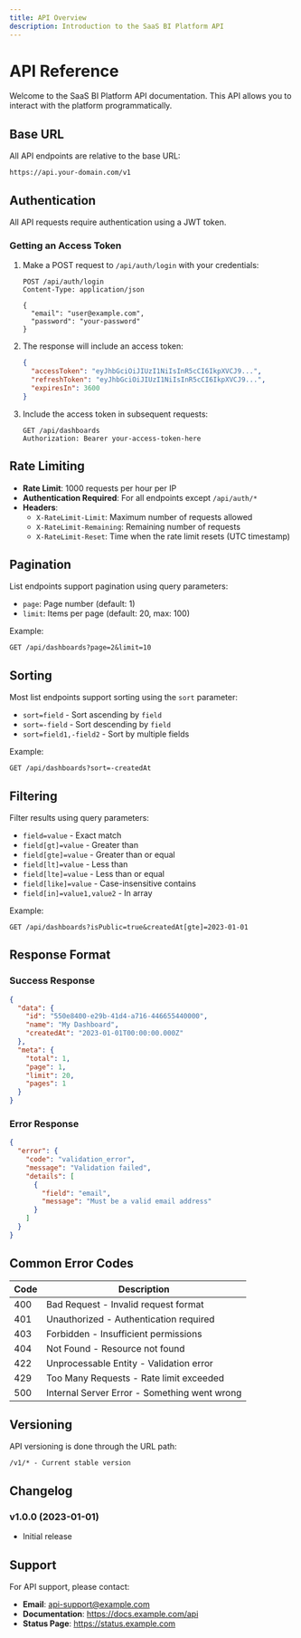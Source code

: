 ```yaml
---
title: API Overview
description: Introduction to the SaaS BI Platform API
---
```


# API Reference

Welcome to the SaaS BI Platform API documentation. This API allows you to interact with the platform programmatically.

## Base URL

All API endpoints are relative to the base URL:

```
https://api.your-domain.com/v1
```

## Authentication

All API requests require authentication using a JWT token.

### Getting an Access Token

1. Make a POST request to `/api/auth/login` with your credentials:
   ```http
   POST /api/auth/login
   Content-Type: application/json
   
   {
     "email": "user@example.com",
     "password": "your-password"
   }
   ```

2. The response will include an access token:
   ```json
   {
     "accessToken": "eyJhbGciOiJIUzI1NiIsInR5cCI6IkpXVCJ9...",
     "refreshToken": "eyJhbGciOiJIUzI1NiIsInR5cCI6IkpXVCJ9...",
     "expiresIn": 3600
   }
   ```

3. Include the access token in subsequent requests:
   ```http
   GET /api/dashboards
   Authorization: Bearer your-access-token-here
   ```

## Rate Limiting

- **Rate Limit**: 1000 requests per hour per IP
- **Authentication Required**: For all endpoints except `/api/auth/*`
- **Headers**:
  - `X-RateLimit-Limit`: Maximum number of requests allowed
  - `X-RateLimit-Remaining`: Remaining number of requests
  - `X-RateLimit-Reset`: Time when the rate limit resets (UTC timestamp)

## Pagination

List endpoints support pagination using query parameters:

- `page`: Page number (default: 1)
- `limit`: Items per page (default: 20, max: 100)

Example:
```
GET /api/dashboards?page=2&limit=10
```

## Sorting

Most list endpoints support sorting using the `sort` parameter:

- `sort=field` - Sort ascending by `field`
- `sort=-field` - Sort descending by `field`
- `sort=field1,-field2` - Sort by multiple fields

Example:
```
GET /api/dashboards?sort=-createdAt
```

## Filtering

Filter results using query parameters:

- `field=value` - Exact match
- `field[gt]=value` - Greater than
- `field[gte]=value` - Greater than or equal
- `field[lt]=value` - Less than
- `field[lte]=value` - Less than or equal
- `field[like]=value` - Case-insensitive contains
- `field[in]=value1,value2` - In array

Example:
```
GET /api/dashboards?isPublic=true&createdAt[gte]=2023-01-01
```

## Response Format

### Success Response

```json
{
  "data": {
    "id": "550e8400-e29b-41d4-a716-446655440000",
    "name": "My Dashboard",
    "createdAt": "2023-01-01T00:00:00.000Z"
  },
  "meta": {
    "total": 1,
    "page": 1,
    "limit": 20,
    "pages": 1
  }
}
```

### Error Response

```json
{
  "error": {
    "code": "validation_error",
    "message": "Validation failed",
    "details": [
      {
        "field": "email",
        "message": "Must be a valid email address"
      }
    ]
  }
}
```

## Common Error Codes

| Code | Description |
|------|-------------|
| 400 | Bad Request - Invalid request format |
| 401 | Unauthorized - Authentication required |
| 403 | Forbidden - Insufficient permissions |
| 404 | Not Found - Resource not found |
| 422 | Unprocessable Entity - Validation error |
| 429 | Too Many Requests - Rate limit exceeded |
| 500 | Internal Server Error - Something went wrong |

## Versioning

API versioning is done through the URL path:

```
/v1/* - Current stable version
```

## Changelog

### v1.0.0 (2023-01-01)
- Initial release

## Support

For API support, please contact:

- **Email**: api-support@example.com
- **Documentation**: https://docs.example.com/api
- **Status Page**: https://status.example.com
